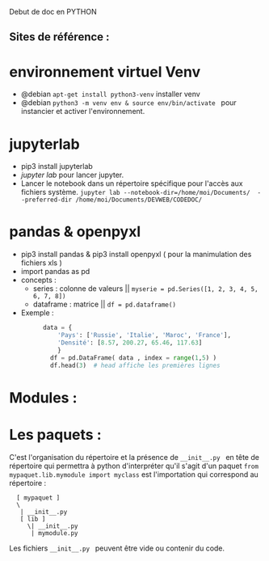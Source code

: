 Debut de doc en PYTHON

Sites de référence : 
- 

# environnement virtuel Venv
- @debian ` apt-get install python3-venv ` installer venv
- @debian `python3 -m venv env & source env/bin/activate ` pour  instancier et activer l'environnement.

# jupyterlab
- pip3 install jupyterlab
- _jupyter lab_  pour lancer jupyter.
- Lancer le notebook dans un répertoire spécifique pour l'accès aux fichiers système.
` jupyter lab --notebook-dir=/home/moi/Documents/  --preferred-dir /home/moi/Documents/DEVWEB/CODEDOC/ `

# pandas & openpyxl
- pip3 install pandas & pip3 install openpyxl ( pour la manimulation des fichiers xls )
- import pandas as pd
- concepts :
    - series : colonne de valeurs  || `myserie = pd.Series([1, 2, 3, 4, 5, 6, 7, 8])` 
    - dataframe : matrice || `df = pd.dataframe()`
- Exemple :
  ``` python 
        data = {
            'Pays': ['Russie', 'Italie', 'Maroc', 'France'],
            'Densité': [8.57, 200.27, 65.46, 117.63]
            }
          df = pd.DataFrame( data , index = range(1,5) )
          df.head(3)  # head affiche les premières lignes 
    ```
# Modules :

# Les paquets :
C'est l'organisation du répertoire et la présence de `__init__.py `  en tête de répertoire qui permettra à python d'interpréter qu'il s'agit d'un paquet
` from mypaquet.lib.mymodule import myclass ` est l'importation qui correspond au répertoire : 
```
  [ mypaquet ]
  \
   | __init__.py
   [ lib ]
     \| __init__.py
      | mymodule.py
```
Les fichiers `__init__.py ` peuvent être vide ou contenir du code. 
